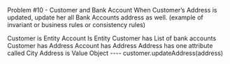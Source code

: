 Problem #10 - Customer and Bank Account
When Customer’s Address is updated, update her all Bank Accounts address as well.
(example of invariant or business rules or consistency rules)

Customer is Entity
Account Is Entity
Customer has List of bank accounts
Customer has Address
Account has Address
Address has one attribute called City
Address is Value Object
---- customer.updateAddress(address)
